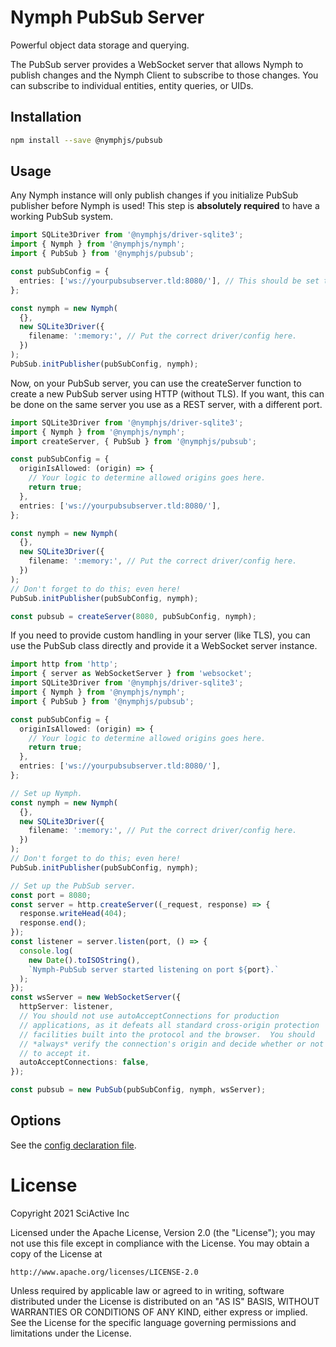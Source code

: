 # Nymph PubSub Server

Powerful object data storage and querying.

The PubSub server provides a WebSocket server that allows Nymph to publish changes and the Nymph Client to subscribe to those changes. You can subscribe to individual entities, entity queries, or UIDs.

## Installation

```sh
npm install --save @nymphjs/pubsub
```

## Usage

Any Nymph instance will only publish changes if you initialize PubSub publisher before Nymph is used! This step is **absolutely required** to have a working PubSub system.

```ts
import SQLite3Driver from '@nymphjs/driver-sqlite3';
import { Nymph } from '@nymphjs/nymph';
import { PubSub } from '@nymphjs/pubsub';

const pubSubConfig = {
  entries: ['ws://yourpubsubserver.tld:8080/'], // This should be set to your PubSub server URL(s).
};

const nymph = new Nymph(
  {},
  new SQLite3Driver({
    filename: ':memory:', // Put the correct driver/config here.
  })
);
PubSub.initPublisher(pubSubConfig, nymph);
```

Now, on your PubSub server, you can use the createServer function to create a new PubSub server using HTTP (without TLS). If you want, this can be done on the same server you use as a REST server, with a different port.

```ts
import SQLite3Driver from '@nymphjs/driver-sqlite3';
import { Nymph } from '@nymphjs/nymph';
import createServer, { PubSub } from '@nymphjs/pubsub';

const pubSubConfig = {
  originIsAllowed: (origin) => {
    // Your logic to determine allowed origins goes here.
    return true;
  },
  entries: ['ws://yourpubsubserver.tld:8080/'],
};

const nymph = new Nymph(
  {},
  new SQLite3Driver({
    filename: ':memory:', // Put the correct driver/config here.
  })
);
// Don't forget to do this; even here!
PubSub.initPublisher(pubSubConfig, nymph);

const pubsub = createServer(8080, pubSubConfig, nymph);
```

If you need to provide custom handling in your server (like TLS), you can use the PubSub class directly and provide it a WebSocket server instance.

```ts
import http from 'http';
import { server as WebSocketServer } from 'websocket';
import SQLite3Driver from '@nymphjs/driver-sqlite3';
import { Nymph } from '@nymphjs/nymph';
import { PubSub } from '@nymphjs/pubsub';

const pubSubConfig = {
  originIsAllowed: (origin) => {
    // Your logic to determine allowed origins goes here.
    return true;
  },
  entries: ['ws://yourpubsubserver.tld:8080/'],
};

// Set up Nymph.
const nymph = new Nymph(
  {},
  new SQLite3Driver({
    filename: ':memory:', // Put the correct driver/config here.
  })
);
// Don't forget to do this; even here!
PubSub.initPublisher(pubSubConfig, nymph);

// Set up the PubSub server.
const port = 8080;
const server = http.createServer((_request, response) => {
  response.writeHead(404);
  response.end();
});
const listener = server.listen(port, () => {
  console.log(
    new Date().toISOString(),
    `Nymph-PubSub server started listening on port ${port}.`
  );
});
const wsServer = new WebSocketServer({
  httpServer: listener,
  // You should not use autoAcceptConnections for production
  // applications, as it defeats all standard cross-origin protection
  // facilities built into the protocol and the browser.  You should
  // *always* verify the connection's origin and decide whether or not
  // to accept it.
  autoAcceptConnections: false,
});

const pubsub = new PubSub(pubSubConfig, nymph, wsServer);
```

## Options

See the [config declaration file](src/conf/d.ts).

# License

Copyright 2021 SciActive Inc

Licensed under the Apache License, Version 2.0 (the "License");
you may not use this file except in compliance with the License.
You may obtain a copy of the License at

    http://www.apache.org/licenses/LICENSE-2.0

Unless required by applicable law or agreed to in writing, software
distributed under the License is distributed on an "AS IS" BASIS,
WITHOUT WARRANTIES OR CONDITIONS OF ANY KIND, either express or implied.
See the License for the specific language governing permissions and
limitations under the License.
